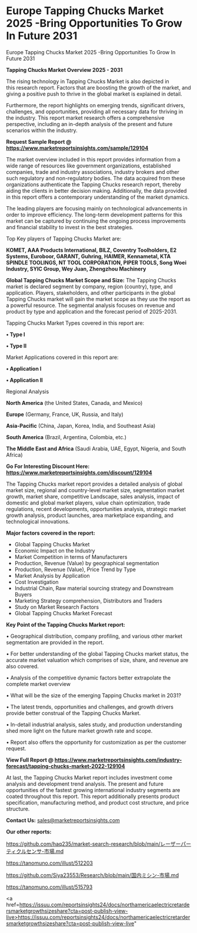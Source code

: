 # Europe Tapping Chucks Market 2025 -Bring Opportunities To Grow In Future 2031
Europe Tapping Chucks Market 2025 -Bring Opportunities To Grow In Future 2031


<Strong> Tapping Chucks Market Overview 2025 - 2031</strong>

The rising technology in Tapping Chucks Market is also depicted in this research report. Factors that are boosting the growth of the market, and giving a positive push to thrive in the global market is explained in detail.

Furthermore, the report highlights on emerging trends, significant drivers, challenges, and opportunities, providing all necessary data for thriving in the industry. This report market research offers a comprehensive perspective, including an in-depth analysis of the present and future scenarios within the industry.

<strong>Request Sample Report @ <a href=https://www.marketreportsinsights.com/sample/129104>https://www.marketreportsinsights.com/sample/129104</a></strong>

The market overview included in this report provides information from a wide range of resources like government organizations, established companies, trade and industry associations, industry brokers and other such regulatory and non-regulatory bodies. The data acquired from these organizations authenticate the Tapping Chucks research report, thereby aiding the clients in better decision making. Additionally, the data provided in this report offers a contemporary understanding of the market dynamics.

The leading players are focusing mainly on technological advancements in order to improve efficiency. The long-term development patterns for this market can be captured by continuing the ongoing process improvements and financial stability to invest in the best strategies.

Top Key players of Tapping Chucks Market are:

<strong>KOMET, AAA Products International, BILZ, Coventry Toolholders, E2 Systems, Euroboor, GARANT, Guhring, HAIMER, Kennametal, KTA SPINDLE TOOLINGS, NT TOOL CORPORATION, PIPER TOOLS, Song Woei Industry, SYIC Group, Wey Juan, Zhengzhou Machinery</strong>

<strong><b>Global Tapping Chucks Market Scope and Size:</b></strong>
The Tapping Chucks market is declared segment by company, region (country), type, and application. Players, stakeholders, and other participants in the global Tapping Chucks market will gain the market scope as they use the report as a powerful resource. The segmental analysis focuses on revenue and product by type and application and the forecast period of 2025-2031.

Tapping Chucks Market Types covered in this report are:

<strong>• Type I

• Type II</strong>

Market Applications covered in this report are:

<strong>• Application I

• Application II</strong> 

Regional Analysis

<strong>North America</strong> (the United States, Canada, and Mexico)

<strong>Europe</strong> (Germany, France, UK, Russia, and Italy)

<strong>Asia-Pacific</strong> (China, Japan, Korea, India, and Southeast Asia)

<strong>South America</strong> (Brazil, Argentina, Colombia, etc.)

<strong>The Middle East and Africa</strong> (Saudi Arabia, UAE, Egypt, Nigeria, and South Africa)

<strong>Go For Interesting Discount Here: <a href=https://www.marketreportsinsights.com/discount/129104>https://www.marketreportsinsights.com/discount/129104</a></strong>

The Tapping Chucks market report provides a detailed analysis of global market size, regional and country-level market size, segmentation market growth, market share, competitive Landscape, sales analysis, impact of domestic and global market players, value chain optimization, trade regulations, recent developments, opportunities analysis, strategic market growth analysis, product launches, area marketplace expanding, and technological innovations.

<strong><b>Major factors covered in the report:</b></strong>
<ul>
  <li>Global Tapping Chucks Market </li>
  <li>Economic Impact on the Industry</li>
  <li>Market Competition in terms of Manufacturers</li>
  <li>Production, Revenue (Value) by geographical segmentation</li>
  <li>Production, Revenue (Value), Price Trend by Type</li>
  <li>Market Analysis by Application</li>
  <li>Cost Investigation</li>
  <li>Industrial Chain, Raw material sourcing strategy and Downstream Buyers</li>
  <li>Marketing Strategy comprehension, Distributors and Traders</li>
  <li>Study on Market Research Factors</li>
  <li>Global Tapping Chucks Market Forecast</li>
</ul>

<strong><b>Key Point of the Tapping Chucks Market report:</b></strong>

• Geographical distribution, company profiling, and various other market segmentation are provided in the report.

• For better understanding of the global Tapping Chucks market status, the accurate market valuation which comprises of size, share, and revenue are also covered.

• Analysis of the competitive dynamic factors better extrapolate the complete market overview

• What will be the size of the emerging Tapping Chucks market in 2031?

• The latest trends, opportunities and challenges, and growth drivers provide better construal of the Tapping Chucks Market.

• In-detail industrial analysis, sales study, and production understanding shed more light on the future market growth rate and scope.

• Report also offers the opportunity for customization as per the customer request.

<strong><b>View Full Report @ <a href=https://www.marketreportsinsights.com/industry-forecast/tapping-chucks-market-2022-129104>https://www.marketreportsinsights.com/industry-forecast/tapping-chucks-market-2022-129104</a></b></strong>


At last, the Tapping Chucks Market report includes investment come analysis and development trend analysis. The present and future opportunities of the fastest growing international industry segments are coated throughout this report. This report additionally presents product specification, manufacturing method, and product cost structure, and price structure.

<strong>Contact Us:</strong>
sales@marketreportsinsights.com

<strong>Our other reports:</strong>

<a href=https://github.com/haq235/market-search-research/blob/main/レーザーパーティクルセンサ-市場.md>https://github.com/haq235/market-search-research/blob/main/レーザーパーティクルセンサ-市場.md</a>

<a href=https://tanomuno.com/illust/512203>https://tanomuno.com/illust/512203</a>

<a href=https://github.com/Siya23553/Research/blob/main/国内ミシン-市場.md>https://github.com/Siya23553/Research/blob/main/国内ミシン-市場.md</a>

<a href=https://tanomuno.com/illust/515793>https://tanomuno.com/illust/515793</a>

<a href=https://issuu.com/reportsinsights24/docs/northamericaelectricretardersmarketgrowthsizeshare?cta=post-publish-view-live>https://issuu.com/reportsinsights24/docs/northamericaelectricretardersmarketgrowthsizeshare?cta=post-publish-view-live</a>"
